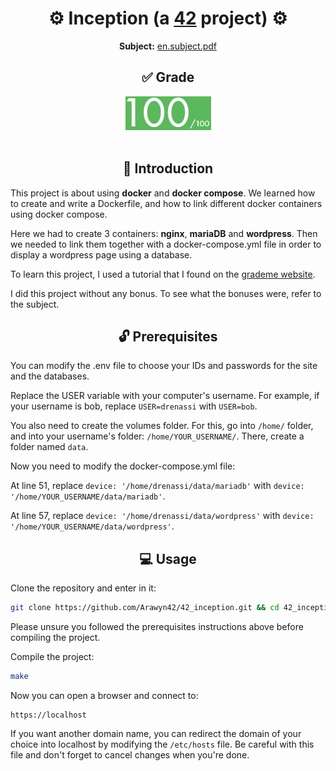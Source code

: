 <div align="center">
  <h1>⚙️ Inception (a <a href="https://42perpignan.fr/">42</a> project) ⚙️</h1>
  <p><b>Subject:</b> <a href="ressources/en.subject.pdf">en.subject.pdf</a></p>
</div>
<div align="center">
  <h2>✅ Grade</h2>
  <img src="ressources/grade.png" alt="Grade">
</div><br>

## <div align="center">📄 Introduction</div>
This project is about using **docker** and **docker compose**. We learned how to create and write a Dockerfile, and how to link different docker containers using docker compose.

Here we had to create 3 containers: **nginx**, **mariaDB** and **wordpress**. Then we needed to link them together with a docker-compose.yml file in order to display a wordpress page using a database.

To learn this project, I used a tutorial that I found on the [grademe website](https://tuto.grademe.fr/inception/).

I did this project without any bonus. To see what the bonuses were, refer to the subject.

## <div align="center">🔓 Prerequisites</div>
You can modify the .env file to choose your IDs and passwords for the site and the databases.

Replace the USER variable with your computer's username. For example, if your username is bob, replace `USER=drenassi` with `USER=bob`.

You also need to create the volumes folder. For this, go into `/home/` folder, and into your username's folder: `/home/YOUR_USERNAME/`. There, create a folder named `data`.

Now you need to modify the docker-compose.yml file:

At line 51, replace `device: '/home/drenassi/data/mariadb'` with `device: '/home/YOUR_USERNAME/data/mariadb'`.

At line 57, replace `device: '/home/drenassi/data/wordpress'` with `device: '/home/YOUR_USERNAME/data/wordpress'`.

## <div align="center">💻 Usage</div>
Clone the repository and enter in it:
```sh
git clone https://github.com/Arawyn42/42_inception.git && cd 42_inception
```

Please unsure you followed the prerequisites instructions above before compiling the project.

Compile the project:
```sh
make
```

Now you can open a browser and connect to:
```
https://localhost
```

If you want another domain name, you can redirect the domain of your choice into localhost by modifying the `/etc/hosts` file. Be careful with this file and don't forget to cancel changes when you're done.